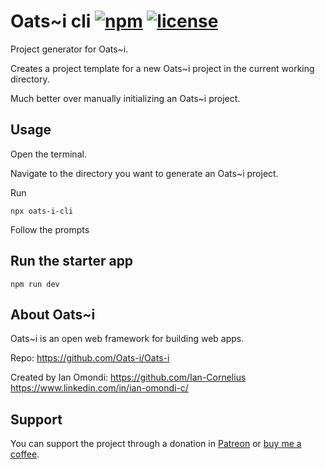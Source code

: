 # Oats~i cli    [![npm](https://img.shields.io/badge/npm-v_1.0.4-blue)](https://www.npmjs.com/package/oats-i-cli)    [![license](https://img.shields.io/badge/license-MPL_2.0-green)](https://github.com/Oats-i/Oats-i-cli?tab=MPL-2.0-1-ov-file)

Project generator for Oats~i.

Creates a project template for a new Oats~i project in the current working directory.

Much better over manually initializing an Oats~i project.

## Usage

Open the terminal. 

Navigate to the directory you want to generate an Oats~i project.

Run 

```
npx oats-i-cli
```

Follow the prompts

## Run the starter app

```
npm run dev
```

## About Oats~i

Oats~i is an open web framework for building web apps. 

Repo: https://github.com/Oats-i/Oats-i

Created by Ian Omondi:
https://github.com/Ian-Cornelius
https://www.linkedin.com/in/ian-omondi-c/


## Support

You can support the project through a donation in [Patreon](https://www.patreon.com/IanOmondi) or [buy me a coffee](https://buymeacoffee.com/oats_i).
